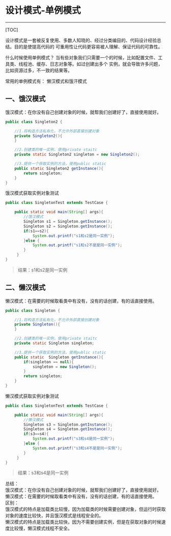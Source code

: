 # 设计模式-单例模式
***

[TOC]

设计模式是一套被反复使用、多数人知晓的、经过分类编目的、代码设计经验总结。目的是使提高代码的
可重用性让代码更容易被人理解、保证代码的可靠性。

什么时候使用单例模式？
当有些对象我们只需要一个的时候，比如配置文件、工具类、线程池、缓存、日志对象等。如过创建出多个
实例，就会导致许多问题，比如资源过多，不一致的结果等。

常用的单例模式有：
懒汉模式和饿汗模式

## 一、饿汉模式
饿汉模式：在你没有自己创建对象的时候，就帮我们创建好了，直接使用就好。

```java
public class Singleton2 {

    //1.将构造方法私有化，不允许外部直接创建对象
    private Singleton2(){
    }

    //2.创建类的唯一实例，使用private staitc
    private static Singleton2 singleton = new Singleton2();

    //3.提供一个获取实例的方法，使用public static
    public static Singleton2 getInstance(){
        return singleton;
    }
}
```
饿汉模式获取实例对象测试

```java
public class SingletonTest extends TestCase {

    public static void main(String[] args){
        //饿汉模式
        Singleton s1 = Singleton.getInstance();
        Singleton s2 = Singleton.getInstance();
        if(s1==s2){
            System.out.printf("s1和s2是同一实例");
        }else {
            System.out.printf("s1和s2不是是同一实例");
        }
     }
}
```
>结果：s1和s2是同一实例

## 二、懒汉模式

懒汉模式：在需要的时候取看类中有没有，没有的话创建，有的话直接使用。

```java
public class Singleton {

    //1.将构造方法私有化，不允许外部直接创建对象
    private Singleton(){
    }

    //2.创建类的唯一实例，使用private staitc
    private static Singleton singleton;

    //3.提供一个获取实例的方法，使用public static
    public static  Singleton getInstance(){
        if(singleton == null){
            singleton = new Singleton();
        }
        return singleton;
    }
}
```
懒汉模式获取实例对象测试
```java
public class SingletonTest extends TestCase {

    public static void main(String[] args){
        //懒汉模式
        Singleton s3 = Singleton.getInstance();
        Singleton s4 = Singleton.getInstance();
        if(s3==s4){
            System.out.printf("s3和s4是同一实例");
        }else {
            System.out.printf("s3和s4不是是同一实例");
        }
     }
}
```
>结果：s3和s4是同一实例

总结：  
饿汉模式：在你没有自己创建对象的时候，就帮我们创建好了，直接使用就好。  
懒汉模式：在需要的时候取看类中有没有，没有的话创建，有的话直接使用。  
区别：  
饿汉模式的特点是加载类比较慢，因为加载类的时候需要创建对象，但运行时获取对象的速度比较快，并且饿汉模式是线程安全的。  
懒汉模式的特点是加载类比较快，因为不需要创建实例，但是在获取对象的时候速度比较慢，懒汉模式线程不安全。  
